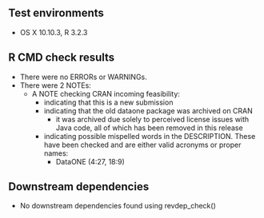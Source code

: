 ## Test environments

* OS X 10.10.3, R 3.2.3

## R CMD check results

* There were no ERRORs or WARNINGs.
* There were 2 NOTEs:
  - A NOTE checking CRAN incoming feasibility:
    - indicating that this is a new submission
    - indicating that the old dataone package was archived on CRAN
      - it was archived due solely to perceived license issues with Java code, 
        all of which has been removed in this release
    - indicating possible mispelled words in the DESCRIPTION. These have been checked
      and are either valid acronyms or proper names:
      - DataONE (4:27, 18:9)


## Downstream dependencies

* No downstream dependencies found using revdep_check()
